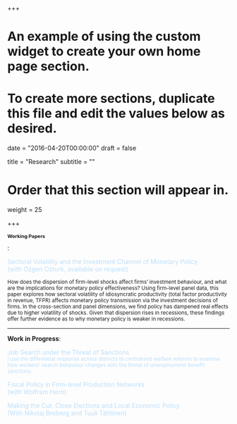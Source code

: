 +++
# An example of using the custom widget to create your own home page section.
# To create more sections, duplicate this file and edit the values below as desired.

date = "2016-04-20T00:00:00"
draft = false

title = "Research"
subtitle = ""

# Order that this section will appear in.
weight = 25

+++

<p style="font-size:11px"><b>Working Papers</b></p>:

 <p style="color:#bbdefb"; margin-left:10%; margin-right:10%;> Sectoral Volatility and the Investment Channel of Monetary Policy <br>
  (with Ozgen Ozturk, available on request)</p>
<p><small>How does the dispersion of firm-level shocks affect firms’ investment behaviour, and what are the
implications for monetary policy effectiveness? Using firm-level panel data, this paper explores how
sectoral volatility of idiosyncratic productivity (total factor productivity in revenue, TFPR) affects monetary
policy transmission via the investment decisions of firms. In the cross-section and panel dimensions,
we find policy has dampened real effects due to higher volatility of shocks. Given that dispersion
rises in recessions, these findings offer further evidence as to why monetary policy is weaker in recessions.</small></p>

---

<b>Work in Progress</b>:

<p style="color:#bbdefb"; margin-left:10%; margin-right:10%;> Job Search under the Threat of Sanctions <br> <small>I use the differential response across districts to centralised welfare reforms to examine how workers' search behaviour changes with the threat of unemployment benefit sanctions.</small></p>

<p style="color:#bbdefb"; margin-left:10%; margin-right:10%;> Fiscal Policy in Firm-level Production Networks <br>
(with Wolfram Horn)</p>

<p style="color:#bbdefb"; margin-left:10%; margin-right:10%;> Making the Cut: Close Elections and Local Economic Policy <br>
(With Nikolaj Broberg and Tuuli Tähtinen)</p>

